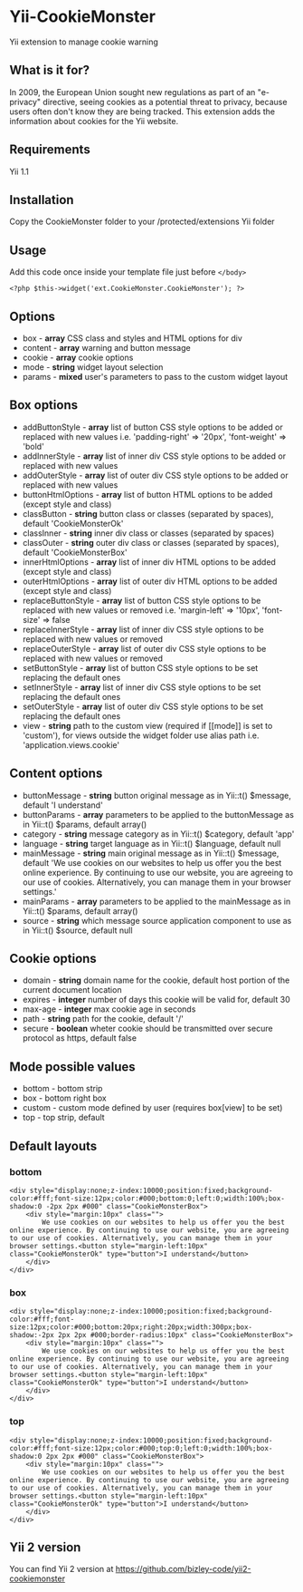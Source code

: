 # Yii-CookieMonster
Yii extension to manage cookie warning

## What is it for?
In 2009, the European Union sought new regulations as part of an "e-privacy" directive, seeing cookies as a potential threat to privacy, because users often don't know they are being tracked. 
This extension adds the information about cookies for the Yii website.

## Requirements
Yii 1.1

## Installation
Copy the CookieMonster folder to your /protected/extensions Yii folder

## Usage
Add this code once inside your template file just before ```</body>```

    <?php $this->widget('ext.CookieMonster.CookieMonster'); ?>

## Options
* box - __array__ CSS class and styles and HTML options for div
* content - __array__ warning and button message
* cookie - __array__ cookie options
* mode - __string__ widget layout selection
* params - __mixed__ user's parameters to pass to the custom widget layout

## Box options
* addButtonStyle - __array__ list of button CSS style options to be added or replaced with new values i.e. 'padding-right' => '20px', 'font-weight' => 'bold'
* addInnerStyle - __array__ list of inner div CSS style options to be added or replaced with new values
* addOuterStyle - __array__ list of outer div CSS style options to be added or replaced with new values
* buttonHtmlOptions - __array__ list of button HTML options to be added (except style and class)
* classButton - __string__ button class or classes (separated by spaces), default 'CookieMonsterOk'
* classInner - __string__ inner div class or classes (separated by spaces)
* classOuter - __string__ outer div class or classes (separated by spaces), default 'CookieMonsterBox'
* innerHtmlOptions - __array__ list of inner div HTML options to be added (except style and class)
* outerHtmlOptions - __array__ list of outer div HTML options to be added (except style and class)
* replaceButtonStyle - __array__ list of button CSS style options to be replaced with new values or removed i.e. 'margin-left' => '10px', 'font-size' => false
* replaceInnerStyle - __array__ list of inner div CSS style options to be replaced with new values or removed
* replaceOuterStyle - __array__ list of outer div CSS style options to be replaced with new values or removed
* setButtonStyle - __array__ list of button CSS style options to be set replacing the default ones
* setInnerStyle - __array__ list of inner div CSS style options to be set replacing the default ones
* setOuterStyle - __array__ list of outer div CSS style options to be set replacing the default ones
* view - __string__ path to the custom view (required if [[mode]] is set to 'custom'), for views outside the widget folder use alias path i.e. 'application.views.cookie'

## Content options
* buttonMessage - __string__ button original message as in Yii::t() $message, default 'I understand'
* buttonParams - __array__ parameters to be applied to the buttonMessage as in Yii::t() $params, default array()
* category - __string__ message category as in Yii::t() $category, default 'app'
* language - __string__ target language as in Yii::t() $language, default null
* mainMessage - __string__ main original message as in Yii::t() $message, default 'We use cookies on our websites to help us offer you the best online experience. By continuing to use our website, you are agreeing to our use of cookies. Alternatively, you can manage them in your browser settings.'
* mainParams - __array__ parameters to be applied to the mainMessage as in Yii::t() $params, default array()
* source - __string__ which message source application component to use as in Yii::t() $source, default null

## Cookie options
* domain - __string__ domain name for the cookie, default host portion of the current document location
* expires - __integer__ number of days this cookie will be valid for, default 30
* max-age - __integer__ max cookie age in seconds
* path - __string__ path for the cookie, default '/'
* secure - __boolean__ wheter cookie should be transmitted over secure protocol as https, default false

## Mode possible values
* bottom - bottom strip
* box - bottom right box
* custom - custom mode defined by user (requires box[view] to be set)
* top - top strip, default

## Default layouts

### bottom

    <div style="display:none;z-index:10000;position:fixed;background-color:#fff;font-size:12px;color:#000;bottom:0;left:0;width:100%;box-shadow:0 -2px 2px #000" class="CookieMonsterBox">
        <div style="margin:10px" class="">
            We use cookies on our websites to help us offer you the best online experience. By continuing to use our website, you are agreeing to our use of cookies. Alternatively, you can manage them in your browser settings.<button style="margin-left:10px" class="CookieMonsterOk" type="button">I understand</button>
        </div>
    </div>

### box

    <div style="display:none;z-index:10000;position:fixed;background-color:#fff;font-size:12px;color:#000;bottom:20px;right:20px;width:300px;box-shadow:-2px 2px 2px #000;border-radius:10px" class="CookieMonsterBox">
        <div style="margin:10px" class="">
            We use cookies on our websites to help us offer you the best online experience. By continuing to use our website, you are agreeing to our use of cookies. Alternatively, you can manage them in your browser settings.<button style="margin-left:10px" class="CookieMonsterOk" type="button">I understand</button>
        </div>
    </div>

### top

    <div style="display:none;z-index:10000;position:fixed;background-color:#fff;font-size:12px;color:#000;top:0;left:0;width:100%;box-shadow:0 2px 2px #000" class="CookieMonsterBox">
        <div style="margin:10px" class="">
            We use cookies on our websites to help us offer you the best online experience. By continuing to use our website, you are agreeing to our use of cookies. Alternatively, you can manage them in your browser settings.<button style="margin-left:10px" class="CookieMonsterOk" type="button">I understand</button>
        </div>
    </div>
    
## Yii 2 version
You can find Yii 2 version at https://github.com/bizley-code/yii2-cookiemonster
